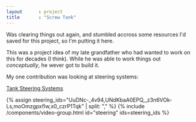 ```yaml
---
layout      : project
title       : "Screw Tank"
---
```


Was clearing things out again, and stumbled accross some resources I'd saved for this project, so I'm putting it here.

This was a project idea of my late grandfather who had wanted to work on this for decades (I think).
While he was able to work things out *conceptually*, he wever got to build it.

My one contribution was looking at steering systems: 

[Tank Steering Systems](https://en.wikipedia.org/wiki/Tank_steering_systems)

{% assign steering_ids="UuDNc-_4v94,UNdKbaA0EPQ,_z3n6VOk-Ls,moOmzgpxfIw,x0_czrP1Tqk" | split: "," %}
{% include /components/video-group.html id="steering" ids=steering_ids %}
